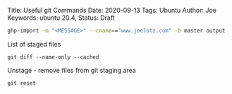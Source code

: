 Title: Useful git Commands
Date: 2020-09-13
Tags: Ubuntu
Author: Joe
Keywords: ubuntu 20.4,
Status: Draft



```bash
ghp-import -m "<MESSAGE>" --cname=="www.joelotz.com" -b master output
```

List of staged files
```
git diff --name-only --cached
```

Unstage - remove files from git staging area
```
git reset
```


